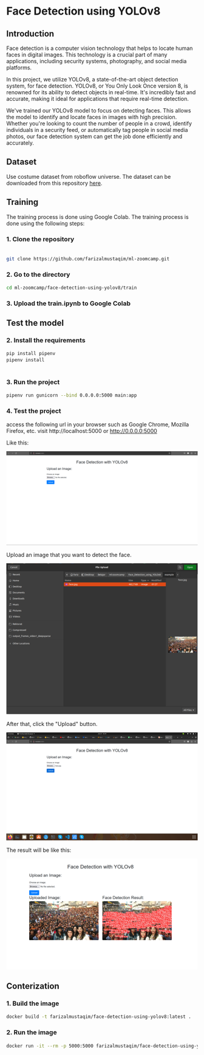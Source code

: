 # Face Detection using YOLOv8

## Introduction

Face detection is a computer vision technology that helps to locate human faces in digital images. This technology is a crucial part of many applications, including security systems, photography, and social media platforms.

In this project, we utilize YOLOv8, a state-of-the-art object detection system, for face detection. YOLOv8, or You Only Look Once version 8, is renowned for its ability to detect objects in real-time. It's incredibly fast and accurate, making it ideal for applications that require real-time detection.

We've trained our YOLOv8 model to focus on detecting faces. This allows the model to identify and locate faces in images with high precision. Whether you're looking to count the number of people in a crowd, identify individuals in a security feed, or automatically tag people in social media photos, our face detection system can get the job done efficiently and accurately.

## Dataset
Use costume dataset from roboflow universe. The dataset can be downloaded from this repository [here](https://github.com/farizalmustaqim/ml-zoomcamp/blob/main/Face_Detection_using_YOLOv8/dataset/custom_dataset.zip).

## Training
The training process is done using Google Colab. The training process is done using the following steps:
### 1. Clone the repository

```bash

git clone https://github.com/farizalmustaqim/ml-zoomcamp.git

```
### 2. Go to the directory

```bash
cd ml-zoomcamp/face-detection-using-yolov8/train


```
### 3. Upload the train.ipynb to Google Colab


## Test the model

### 2. Install the requirements

```bash
pip install pipenv 
pipenv install  
    
```

### 3. Run the project


```bash
pipenv run gunicorn --bind 0.0.0.0:5000 main:app

```

### 4. Test the project

access the following url in your browser such as Google Chrome, Mozilla Firefox, etc.
visit http://localhost:5000 or http://0.0.0.0:5000

Like this:

![Alt Text](./images/app-view.png)

Upload an image that you want to detect the face.

![Alt Text](./images/choose.png)

After that, click the "Upload" button.

![Alt Text](./images/upload.png)

The result will be like this:

![Alt Text](./images/result.png)

## Conterization

### 1. Build the image

```bash
docker build -t farizalmustaqim/face-detection-using-yolov8:latest .

```

### 2. Run the image

```bash
docker run -it --rm -p 5000:5000 farizalmustaqim/face-detection-using-yolov8:latest

```